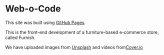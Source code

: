 # Web-o-Code
This site was built using [GitHub Pages](https://manvi1203.github.io/Web-o-Code/).
              
This is the front-end development of a furniture-based e-commerce store, called Furnish.

We have uploaded images from [Unsplash](https://unsplash.com/) and videos from[Cover.io](https://coverr.co/)



